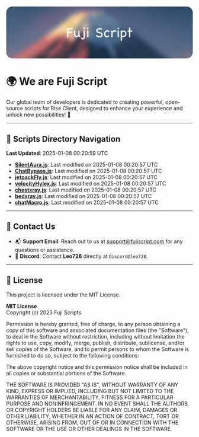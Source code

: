 ![Banner](.github/b.webp)

# 🌍 **We are Fuji Script**

Our global team of developers is dedicated to creating powerful, open-source scripts for Rise Client, designed to enhance your experience and unlock new possibilities! 🌟

---
<!-- SCRIPTS_NAVIGATION_START -->
## 📂 **Scripts Directory Navigation**

**Last Updated**: 2025-01-08 00:20:59 UTC

- **[SilentAura.js](scripts/SilentAura.js)**: Last modified on 2025-01-08 00:20:57 UTC
- **[ChatBypass.js](scripts/ChatBypass.js)**: Last modified on 2025-01-08 00:20:57 UTC
- **[jetpackFly.js](scripts/jetpackFly.js)**: Last modified on 2025-01-08 00:20:57 UTC
- **[velocityHylex.js](scripts/velocityHylex.js)**: Last modified on 2025-01-08 00:20:57 UTC
- **[chestxray.js](scripts/chestxray.js)**: Last modified on 2025-01-08 00:20:57 UTC
- **[bedxray.js](scripts/bedxray.js)**: Last modified on 2025-01-08 00:20:57 UTC
- **[chatMacro.js](scripts/chatMacro.js)**: Last modified on 2025-01-08 00:20:57 UTC

<!-- SCRIPTS_NAVIGATION_END -->

---

## 💬 **Contact Us**  
- 📬 **Support Email**: Reach out to us at [support@fujiscript.com](mailto:support@fujiscript.com) for any questions or assistance.  
- 💬 **Discord**: Contact **Leo728** directly at `Discord@leo728`.

---

## 📜 **License**

This project is licensed under the MIT License.  

**MIT License**  
Copyright (c) 2023 Fuji Scripts  

Permission is hereby granted, free of charge, to any person obtaining a copy of this software and associated documentation files (the "Software"), to deal in the Software without restriction, including without limitation the rights to use, copy, modify, merge, publish, distribute, sublicense, and/or sell copies of the Software, and to permit persons to whom the Software is furnished to do so, subject to the following conditions:  

The above copyright notice and this permission notice shall be included in all copies or substantial portions of the Software.  

THE SOFTWARE IS PROVIDED "AS IS", WITHOUT WARRANTY OF ANY KIND, EXPRESS OR IMPLIED, INCLUDING BUT NOT LIMITED TO THE WARRANTIES OF MERCHANTABILITY, FITNESS FOR A PARTICULAR PURPOSE AND NONINFRINGEMENT. IN NO EVENT SHALL THE AUTHORS OR COPYRIGHT HOLDERS BE LIABLE FOR ANY CLAIM, DAMAGES OR OTHER LIABILITY, WHETHER IN AN ACTION OF CONTRACT, TORT OR OTHERWISE, ARISING FROM, OUT OF OR IN CONNECTION WITH THE SOFTWARE OR THE USE OR OTHER DEALINGS IN THE SOFTWARE.  
